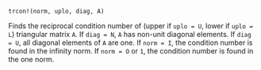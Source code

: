 ```
trcon!(norm, uplo, diag, A)
```

Finds the reciprocal condition number of (upper if `uplo = U`, lower if `uplo = L`) triangular matrix `A`. If `diag = N`, `A` has non-unit diagonal elements. If `diag = U`, all diagonal elements of `A` are one. If `norm = I`, the condition number is found in the infinity norm. If `norm = O` or `1`, the condition number is found in the one norm.
